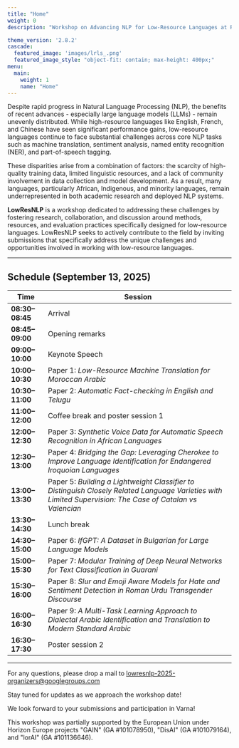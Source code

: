 ```yaml
---
title: "Home"
weight: 0
description: "Workshop on Advancing NLP for Low-Resource Languages at RANLP 2025 (Varna, Bulgaria), Sep 13"

theme_version: '2.8.2'
cascade:
  featured_image: 'images/lrls_.png'
  featured_image_style: "object-fit: contain; max-height: 400px;"
menu:
  main:
    weight: 1
    name: "Home"
---
```


<!-- # LowResNLP: Workshop on Advancing NLP for Low-Resource Languages at **RANLP 2025**, Varna, Bulgaria   -->

<!-- --- -->

Despite rapid progress in Natural Language Processing (NLP), the benefits of recent advances - especially large language models (LLMs) - remain unevenly distributed. While high-resource languages like English, French, and Chinese have seen significant performance gains, low-resource languages continue to face substantial challenges across core NLP tasks such as machine translation, sentiment analysis, named entity recognition (NER), and part-of-speech tagging.

These disparities arise from a combination of factors: the scarcity of high-quality training data, limited linguistic resources, and a lack of community involvement in data collection and model development. As a result, many languages, particularly African, Indigenous, and minority languages, remain underrepresented in both academic research and deployed NLP systems.

**LowResNLP** is a workshop dedicated to addressing these challenges by fostering research, collaboration, and discussion around methods, resources, and evaluation practices specifically designed for low-resource languages. LowResNLP seeks to actively contribute to the field by inviting submissions that specifically address the unique challenges and opportunities involved in working with low-resource languages.

---

## Schedule (September 13, 2025)

| Time        | Session |
|-------------|---------|
| **08:30–08:45** | Arrival |
| **08:45–09:00** | Opening remarks |
| **09:00–10:00** | Keynote Speech |
| **10:00–10:30** | Paper 1: *Low-Resource Machine Translation for Moroccan Arabic* |
| **10:30–11:00** | Paper 2: *Automatic Fact-checking in English and Telugu* |
| **11:00–12:00** | Coffee break and poster session 1 |
| **12:00–12:30** | Paper 3: *Synthetic Voice Data for Automatic Speech Recognition in African Languages* |
| **12:30–13:00** | Paper 4: *Bridging the Gap: Leveraging Cherokee to Improve Language Identification for Endangered Iroquoian Languages* |
| **13:00–13:30** | Paper 5: *Building a Lightweight Classifier to Distinguish Closely Related Language Varieties with Limited Supervision: The Case of Catalan vs Valencian* |
| **13:30–14:30** | Lunch break |
| **14:30–15:00** | Paper 6: *IfGPT: A Dataset in Bulgarian for Large Language Models* |
| **15:00–15:30** | Paper 7: *Modular Training of Deep Neural Networks for Text Classification in Guarani* |
| **15:30–16:00** | Paper 8: *Slur and Emoji Aware Models for Hate and Sentiment Detection in Roman Urdu Transgender Discourse* |
| **16:00–16:30** | Paper 9: *A Multi-Task Learning Approach to Dialectal Arabic Identification and Translation to Modern Standard Arabic* |
| **16:30–17:30** | Poster session 2 |

---

For any questions, please drop a mail to lowresnlp-2025-organizers@googlegroups.com 

Stay tuned for updates as we approach the workshop date!

We look forward to your submissions and participation in Varna!

This workshop was partially supported by the European Union under Horizon Europe projects "GAIN" (GA #101078950), "DisAI" (GA #101079164), and "lorAI" (GA #101136646).
